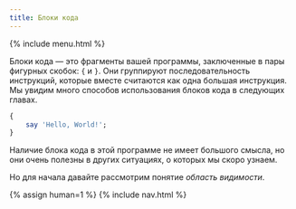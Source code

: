 ```yaml
---
title: Блоки кода
---
```


{% include menu.html %}

Блоки кода — это фрагменты вашей программы, заключенные в пары фигурных скобок:
`{` и `}`. Они группируют последовательность инструкций, которые вместе
считаются как одна большая инструкция. Мы увидим много способов использования
блоков кода в следующих главах.

```raku
{
    say 'Hello, World!';
}
```

Наличие блока кода в этой программе не имеет большого смысла, но они очень
полезны в других ситуациях, о которых мы скоро узнаем.

Но для начала давайте рассмотрим понятие _область видимости_.

{% assign human=1 %}
{% include nav.html %}
